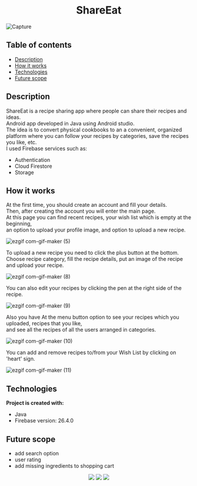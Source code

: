 
<h1 align="center"> ShareEat</h1>

![Capture](https://user-images.githubusercontent.com/68688761/109717211-69885380-7bae-11eb-9936-2455eb072958.PNG)



## Table of contents
* [Description](#description)
* [How it works](#How-it-works)
* [Technologies](#technologies)
* [Future scope](#future-scope)

## Description
ShareEat is a recipe sharing app where people can share their recipes and ideas. \
Android app developed in Java using Android studio. \
The idea is to convert physical cookbooks to an a convenient, organized platform where you can follow your recipes by categories, save the recipes you like, etc. \
I used Firebase services such as: 
* Authentication
* Cloud Firestore
* Storage

## How it works
At the first time, you should create an account and fill your details. \
Then, after creating the account you will enter the main page. \
At this page you can find recent recipes, your wish list which is empty at the beginning, \
an option to upload your profile image, and option to upload a new recipe. 

![ezgif com-gif-maker (5)](https://user-images.githubusercontent.com/68688761/109725670-2633e200-7bba-11eb-992a-bc94aa6b4e50.gif)

To upload a new recipe you need to click the plus button at the bottom. \
Choose recipe category, fill the recipe details, put an image of the recipe and upload your recipe. 

![ezgif com-gif-maker (8)](https://user-images.githubusercontent.com/68688761/109730686-8fb7ee80-7bc2-11eb-98dc-831a2bec9765.gif)


You can also edit your recipes by clicking the pen at the right side of the recipe. 

![ezgif com-gif-maker (9)](https://user-images.githubusercontent.com/68688761/109731155-6ba8dd00-7bc3-11eb-9d92-f07cb48c100f.gif)

Also you have At the menu button option to see your recipes which you uploaded, recipes that you like, \
and see all the recipes of all the users arranged in categories. 

![ezgif com-gif-maker (10)](https://user-images.githubusercontent.com/68688761/109734533-d5c48080-7bc9-11eb-9fb7-d5b448e8fb00.gif)

You can add and remove recipes to/from your Wish List by clicking on 'heart' sign. 

![ezgif com-gif-maker (11)](https://user-images.githubusercontent.com/68688761/109736018-67cd8880-7bcc-11eb-9239-8711340f5bfb.gif)

## Technologies
<b>Project is created with:</b>
* Java
* Firebase version: 26.4.0

## Future scope
- add search option
- user rating
- add missing ingredients to shopping cart

<p align="center">
<img src="https://img.shields.io/badge/made%20by-AnnaML3011-pink">
<img src="https://img.shields.io/badge/Java-100%25-pink">
<img src="https://img.shields.io/badge/android%20studio-4.2-pink">
</p>

